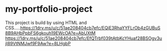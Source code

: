 # my-portfolio-project
This project is build by using HTML and CSS.....https://1drv.ms/u/c/51ae208404cb7efc/EQjE3RhaYYFLrOb4zGUBuS8B9AHbPpbFS6gkouh19EWcOA?e=AbUXtM
https://1drv.ms/u/c/51ae208404cb7efc/EfQTrbf039tAtbKcYHuaf28BSOgv3ujI89VtNMJwf9F9Aw?e=8LHgbP
